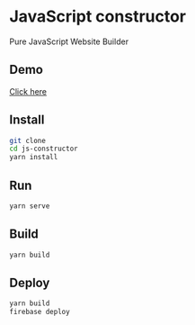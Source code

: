 # JavaScript constructor

Pure JavaScript Website Builder

## Demo

[Click here](https://js-constructor-290c1.web.app/)

## Install

```bash
git clone
cd js-constructor
yarn install
```

## Run

```bash
yarn serve
```

## Build

```bash
yarn build
```

## Deploy

```bash
yarn build
firebase deploy
```
